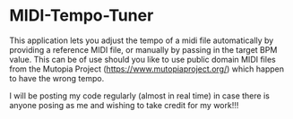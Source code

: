 # MIDI-Tempo-Tuner
This application lets you adjust the tempo of a midi file automatically by providing a reference MIDI file, or manually by passing in the target BPM value. This can be of use should you like to use public domain MIDI files from the Mutopia Project (https://www.mutopiaproject.org/) which happen to have the wrong tempo.

I will be posting my code regularly (almost in real time) in case there is anyone posing as me and wishing to take credit for my work!!!
